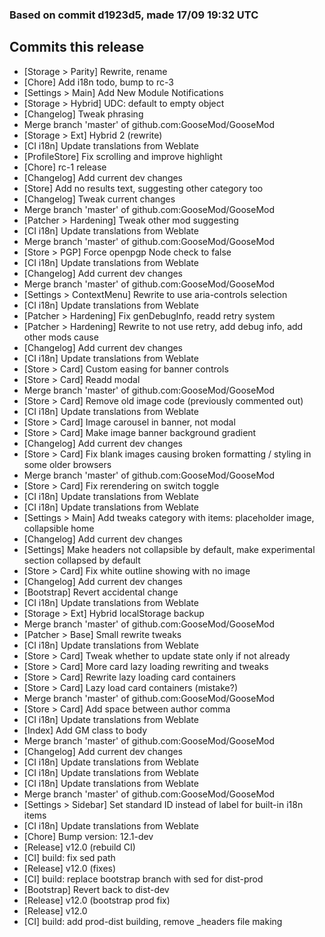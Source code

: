 ### Based on commit d1923d5, made 17/09 19:32 UTC
## Commits this release
  - [Storage > Parity] Rewrite, rename
  - [Chore] Add i18n todo, bump to rc-3
  - [Settings > Main] Add New Module Notifications
  - [Storage > Hybrid] UDC: default to empty object
  - [Changelog] Tweak phrasing
  - Merge branch 'master' of github.com:GooseMod/GooseMod
  - [Storage > Ext] Hybrid 2 (rewrite)
  - [CI i18n] Update translations from Weblate
  - [ProfileStore] Fix scrolling and improve highlight
  - [Chore] rc-1 release
  - [Changelog] Add current dev changes
  - [Store] Add no results text, suggesting other category too
  - [Changelog] Tweak current changes
  - Merge branch 'master' of github.com:GooseMod/GooseMod
  - [Patcher > Hardening] Tweak other mod suggesting
  - [CI i18n] Update translations from Weblate
  - Merge branch 'master' of github.com:GooseMod/GooseMod
  - [Store > PGP] Force openpgp Node check to false
  - [CI i18n] Update translations from Weblate
  - [Changelog] Add current dev changes
  - Merge branch 'master' of github.com:GooseMod/GooseMod
  - [Settings > ContextMenu] Rewrite to use aria-controls selection
  - [CI i18n] Update translations from Weblate
  - [Patcher > Hardening] Fix genDebugInfo, readd retry system
  - [Patcher > Hardening] Rewrite to not use retry, add debug info, add other mods cause
  - [Changelog] Add current dev changes
  - [CI i18n] Update translations from Weblate
  - [Store > Card] Custom easing for banner controls
  - [Store > Card] Readd modal
  - Merge branch 'master' of github.com:GooseMod/GooseMod
  - [Store > Card] Remove old image code (previously commented out)
  - [CI i18n] Update translations from Weblate
  - [Store > Card] Image carousel in banner, not modal
  - [Store > Card] Make image banner background gradient
  - [Changelog] Add current dev changes
  - [Store > Card] Fix blank images causing broken formatting / styling in some older browsers
  - Merge branch 'master' of github.com:GooseMod/GooseMod
  - [Store > Card] Fix rerendering on switch toggle
  - [CI i18n] Update translations from Weblate
  - [CI i18n] Update translations from Weblate
  - [Settings > Main] Add tweaks category with items: placeholder image, collapsible home
  - [Changelog] Add current dev changes
  - [Settings] Make headers not collapsible by default, make experimental section collapsed by default
  - [Store > Card] Fix white outline showing with no image
  - [Changelog] Add current dev changes
  - [Bootstrap] Revert accidental change
  - [CI i18n] Update translations from Weblate
  - [Storage > Ext] Hybrid localStorage backup
  - Merge branch 'master' of github.com:GooseMod/GooseMod
  - [Patcher > Base] Small rewrite tweaks
  - [CI i18n] Update translations from Weblate
  - [Store > Card] Tweak whether to update state only if not already
  - [Store > Card] More card lazy loading rewriting and tweaks
  - [Store > Card] Rewrite lazy loading card containers
  - [Store > Card] Lazy load card containers (mistake?)
  - Merge branch 'master' of github.com:GooseMod/GooseMod
  - [Store > Card] Add space between author comma
  - [CI i18n] Update translations from Weblate
  - [Index] Add GM class to body
  - Merge branch 'master' of github.com:GooseMod/GooseMod
  - [Changelog] Add current dev changes
  - [CI i18n] Update translations from Weblate
  - [CI i18n] Update translations from Weblate
  - [CI i18n] Update translations from Weblate
  - Merge branch 'master' of github.com:GooseMod/GooseMod
  - [Settings > Sidebar] Set standard ID instead of label for built-in i18n items
  - [CI i18n] Update translations from Weblate
  - [Chore] Bump version: 12.1-dev
  - [Release] v12.0 (rebuild CI)
  - [CI] build: fix sed path
  - [Release] v12.0 (fixes)
  - [CI] build: replace bootstrap branch with sed for dist-prod
  - [Bootstrap] Revert back to dist-dev
  - [Release] v12.0 (bootstrap prod fix)
  - [Release] v12.0
  - [CI] build: add prod-dist building, remove _headers file making